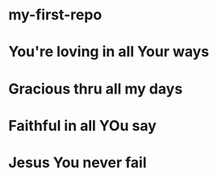 # my-first-repo

# You're loving in all Your ways
# Gracious thru all my days
# Faithful in all YOu say
# Jesus You never fail
